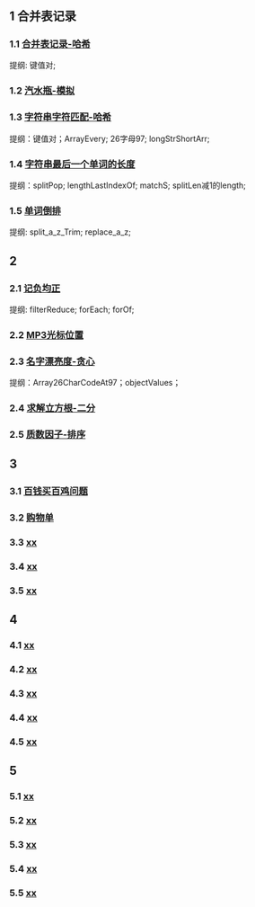 #

## 1 合并表记录

### 1.1 [合并表记录-哈希](../../public/2.example/1.华为算法/1.合并表记录.js)

提纲: 键值对;

### 1.2 [汽水瓶-模拟](../../public/2.example/1.华为算法/2.汽水瓶.js)

### 1.3 [字符串字符匹配-哈希](../../public/2.example/1.华为算法/3.字符串字符匹配.js)

提纲：键值对；ArrayEvery; 26字母97; longStrShortArr;

### 1.4 [字符串最后一个单词的长度](../../public/2.example/1.华为算法/4.字符串最后一个单词的长度.js)

提纲：splitPop; lengthLastIndexOf; matchS; splitLen减1的length;

### 1.5 [单词倒排](../../public/2.example/1.华为算法/5.单词倒排.js)

提纲: split_a_z_Trim; replace_a_z;

## 2

### 2.1 [记负均正](../../public/2.example/2.华为算法/1.记负均正.js)

提纲: filterReduce; forEach; forOf;

### 2.2 [MP3光标位置](../../public/2.example/2.华为算法/2.MP3光标位置.js)

### 2.3 [名字漂亮度-贪心](../../public/2.example/2.华为算法/3.名字漂亮度.js)

提纲：Array26CharCodeAt97；objectValues；

### 2.4 [求解立方根-二分](../../public/2.example/2.华为算法/4.求解立方根.js)

### 2.5 [质数因子-排序](../../public/2.example/2.华为算法/5.质数因子.js)

## 3

### 3.1 [百钱买百鸡问题](../../public/2.example/3.华为算法/1.百钱买百鸡问题.js)

### 3.2 [购物单](../../public/2.example/3.华为算法/2.购物单.js)

### 3.3 [xx](../../public/2.example/3.华为算法/3.xx.js)

### 3.4 [xx](../../public/2.example/3.华为算法/4.xx.js)

### 3.5 [xx](../../public/2.example/3.华为算法/5.xx.js)

## 4

### 4.1 [xx](../../public/2.example/4.华为算法/1.xx.js)

### 4.2 [xx](../../public/2.example/4.华为算法/2.xx.js)

### 4.3 [xx](../../public/2.example/4.华为算法/3.xx.js)

### 4.4 [xx](../../public/2.example/4.华为算法/4.xx.js)

### 4.5 [xx](../../public/2.example/4.华为算法/5.xx.js)

## 5

### 5.1 [xx](../../public/2.example/2.华为算法/5.xx.js)

### 5.2 [xx](../../public/2.example/2.华为算法/5.xx.js)

### 5.3 [xx](../../public/2.example/2.华为算法/5.xx.js)

### 5.4 [xx](../../public/2.example/2.华为算法/5.xx.js)

### 5.5 [xx](../../public/2.example/2.华为算法/5.xx.js)
